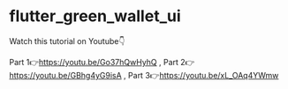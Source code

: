 # flutter_green_wallet_ui

Watch this tutorial on Youtube👇

Part 1👉https://youtu.be/Go37hQwHyhQ , 
Part 2👉https://youtu.be/GBhg4yG9isA , 
Part 3👉https://youtu.be/xL_OAq4YWmw

